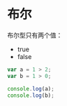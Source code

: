 # 布尔

布尔型只有两个值：

- true
- false

<div class="run"></div>

```JavaScript
var a = 1 > 2;
var b = 1 > 0;

console.log(a);
console.log(b);
```
